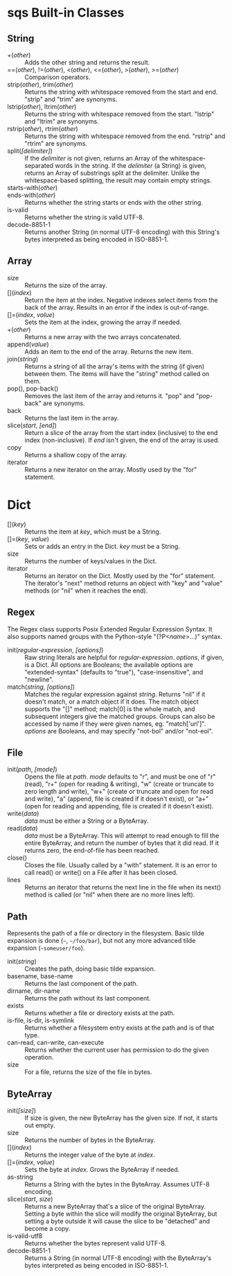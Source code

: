 sqs Built-in Classes
=====

## String

<dl>

<dt> +(<i>other</i>) </dt>
<dd> Adds the other string and returns the result. <dd>

<dt>==(<i>other</i>), !=(<i>other</i>), <(<i>other</i>), <=(<i>other</i>), >(<i>other</i>), >=(<i>other</i>) </dt>
<dd> Comparison operators. </dd>

<dt> strip(<i>other</i>), trim(<i>other</i>) </dt>
<dd> Returns the string with whitespace removed from the start and end.  "strip" and "trim" are synonyms. </dd>
<dt> lstrip(<i>other</i>), ltrim(<i>other</i>) </dt>
<dd> Returns the string with whitespace removed from the start.  "lstrip" and "ltrim" are synonyms. </dd>
<dt> rstrip(<i>other</i>), rtrim(<i>other</i>) </dt>
<dd> Returns the string with whitespace removed from the end.  "rstrip" and "rtrim" are synonyms. </dd>

<dt> split(<i>[delimiter]</i>) </dt>
<dd>
If the <i>delimiter</i> is not given, returns an Array of the whitespace-separated words in the string.
If the <i>delimiter</i> (a String) is given, returns an Array of substrings split at the delimiter.  Unlike the whitespace-based splitting, the result may contain empty strings.
</dd>

<dt> starts-with(<i>other</i>) </dt>
<dt> ends-with(<i>other</i>) </dt>
<dd> Returns whether the string starts or ends with the other string. </dd>

<dt> is-valid </dt>
<dd> Returns whether the string is valid UTF-8. </dd>

<dt> decode-8851-1 </dt>
<dd> Returns another String (in normal UTF-8 encoding) with this String's bytes interpreted as being encoded in ISO-8851-1. </dd>

</dl>


## Array

<dl>

<dt> size </dt>
<dd> Returns the size of the array. </dd>

<dt> [](<i>index</i>) </dt>
<dd> Return the item at the index.  Negative indexes select items from the back of the array.  Results in an error if the index is out-of-range. </dd>

<dt> []=(<i>index</i>, <i>value</i>) </dt>
<dd> Sets the item at the index, growing the array if needed. </dd>

<dt> +(<i>other</i>) </dt>
<dd> Returns a new array with the two arrays concatenated. </dd>

<dt> append(<i>value</i>) </dt>
<dd> Adds an item to the end of the array.  Returns the new item. </dd>

<dt> join(<i>string</i>) </dt>
<dd> Returns a string of all the array's items with the string (if given) between them. The items will have the "string" method called on them.  </dd>

<dt> pop(), pop-back() </dt>
<dd> Removes the last item of the array and returns it.  "pop" and "pop-back" are synonyms. </dd>

<dt> back </dt>
<dd> Returns the last item in the array. </dd>

<dt> slice(<i>start</i>, <i>[end]</i>) </dt>
<dd> Return a slice of the array from the start index (inclusive) to the end index (non-inclusive).  If <i>end</i> isn't given, the end of the array is used. </dd>

<dt> copy </dt>
<dd> Returns a shallow copy of the array. </dd>

<dt> iterator </dt>
<dd> Returns a new iterator on the array.  Mostly used by the "for" statement. </dd>

</dl>

# Dict

<dl>

<dt> [](<i>key</i>) </dt>
<dd> Returns the item at <i>key</i>, which must be a String. </dd>

<dt> []=(<i>key</i>, <i>value</i>) </dt>
<dd> Sets or adds an entry in the Dict.  <i>key</i> must be a String. </dd>

<dt> size </dt>
<dd> Returns the number of keys/values in the Dict. </dd>

<dt> iterator </dt>
<dd> Returns an iterator on the Dict.  Mostly used by the "for" statement.  The iterator's "next" method returns an object with "key" and "value" methods (or "nil" when it reaches the end). </dd>

</dl>


## Regex

The Regex class supports Posix Extended Regular Expression Syntax.  It also supports named groups with the Python-style "(?P<<i>name</i>>...)" syntax.

<dl>

<dt> init(<i>regular-expression</i>, <i>[options]</i>) <dt>
<dd> Raw string literals are helpful for <i>regular-expression</i>.  <i>options</i>, if given, is a Dict.  All options are Booleans; the available options are "extended-syntax" (defaults to "true"), "case-insensitive", and "newline". </dd>

<dt> match(<i>string</i>, <i>[options]</i>) </dt>
<dd> Matches the regular expression against <i>string</i>.  Returns "nil" if it doesn't match, or a match object if it does.  The match object supports the "[]" method; match[0] is the whole match, and subsequent integers give the matched groups.  Groups can also be accessed by name if they were given names, eg. "match['url']".  <i>options</i> are Booleans, and may specify "not-bol" and/or "not-eol". </dd>

</dl>


## File

<dl>

<dt> init(<i>path</i>, <i>[mode]</i>) </dt>
<dd> Opens the file at <i>path</i>.  <i>mode</i> defaults to "r", and must be one of "r" (read), "r+" (open for reading & writing), "w" (create or truncate to zero length and write), "w+" (create or truncate and open for read and write), "a" (append, file is created if it doesn't exist), or "a+" (open for reading and appending, file is created if it doesn't exist). </dd>

<dt> write(<i>data</i>) </dt>
<dd> <i>data</i> must be either a String or a ByteArray. </dd>

<dt> read(<i>data</i>) </dt>
<dd> <i>data</i> must be a ByteArray.  This will attempt to read enough to fill the entire ByteArray, and return the number of bytes that it did read.  If it returns zero, the end-of-file has been reached. </dd>

<dt> close() </dt>
<dd> Closes the file.  Usually called by a "with" statement.  It is an error to call read() or write() on a File after it has been closed. </dd>

<dt> lines </dt>
<dd> Returns an iterator that returns the next line in the file when its next() method is called (or "nil" when there are no more lines left). </dd>

</dl>


## Path

Represents the path of a file or directory in the filesystem.  Basic tilde expansion is done (`~`, `~/foo/bar`), but not any more advanced tilde expansion (`~someuser/foo`).

<dt> init(<i>string</i>) </dt>
<dd> Creates the path, doing basic tilde expansion. </dd>

<dt> basename, base-name </dt>
<dd> Returns the last component of the path. </dd>

<dt> dirname, dir-name </dt>
<dd> Returns the path without its last component. <dd>

<dt> exists </dt>
<dd> Returns whether a file or directory exists at the path. </dd>

<dt> is-file, is-dir, is-symlink </dt>
<dd> Returns whether a filesystem entry exists at the path and is of that type. </dd>

<dt> can-read, can-write, can-execute </dt>
<dd> Returns whether the current user has permission to do the given operation. </dd>

<dt> size </dt>
<dd> For a file, returns the size of the file in bytes. </dd>


## ByteArray

<dl>

<dt> init(<i>[size]</i>) <dt>
<dd> If size is given, the new ByteArray has the given size.  If not, it starts out empty. </dd>

<dt> size </dt>
<dd> Returns the number of bytes in the ByteArray. </dd>

<dt> [](<i>index</i>) </dt>
<dd> Returns the integer value of the byte at <i>index</i>. </dd>

<dt> []=(<i>index</i>, <i>value</i>) </dt>
<dd> Sets the byte at <i>index</i>. Grows the ByteArray if needed. </dd>

<dt> as-string </dt>
<dd> Returns a String with the bytes in the ByteArray.  Assumes UTF-8 encoding. </dd>

<dt> slice(<i>start</i>, <i>size</i>) </dt>
<dd> Returns a new ByteArray that's a slice of the original ByteArray.  Setting a byte within the slice will modify the original ByteArray, but setting a byte outside it will cause the slice to be "detached" and become a copy. </dd>

<dt> is-valid-utf8 </dt>
<dd> Returns whether the bytes represent valid UTF-8. </dd>

<dt> decode-8851-1 </dt>
<dd> Returns a String (in normal UTF-8 encoding) with the ByteArray's bytes interpreted as being encoded in ISO-8851-1. </dd>
	
</dl>



